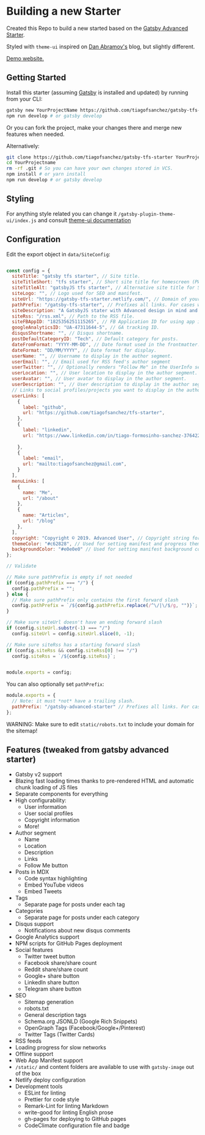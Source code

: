 # Building a new Starter

Created this Repo to build a new started based on the [Gatsby Advanced Starter](https://github.com/Vagr9K/gatsby-advanced-starter).

Styled with `theme-ui` inspired on [Dan Abramov's](https://overreacted.io/) blog, but slightly different. 

[Demo website.](https://vagr9k.github.io/gatsby-advanced-starter/)


## Getting Started

Install this starter (assuming [Gatsby](https://github.com/gatsbyjs/gatsby/) is installed and updated) by running from your CLI:

```sh
gatsby new YourProjectName https://github.com/tiagofsanchez/gatsby-tfs-starter
npm run develop # or gatsby develop
```

Or you can fork the project, make your changes there and merge new features when needed.

Alternatively:

```sh
git clone https://github.com/tiagofsanchez/gatsby-tfs-starter YourProjectName # Clone the project
cd YourProjectname
rm -rf .git # So you can have your own changes stored in VCS.
npm install # or yarn install
npm run develop # or gatsby develop
```

## Styling

For anything style related you can change it `/gatsby-plugin-theme-ui/index.js` and consult [theme-ui documentation](https://theme-ui.com/)


## Configuration

Edit the export object in `data/SiteConfig`:

```js

const config = {
  siteTitle: "gatsby tfs starter", // Site title.
  siteTitleShort: "tfs starter", // Short site title for homescreen (PWA). Preferably should be under 12 characters to prevent truncation.
  siteTitleAlt: "gatsbyJS tfs starter", // Alternative site title for SEO.
  siteLogo: "", // Logo used for SEO and manifest.
  siteUrl: "https://gatsby-tfs-starter.netlify.com/", // Domain of your website without pathPrefix.
  pathPrefix: "/gatsby-tfs-starter", // Prefixes all links. For cases when deployed to example.github.io/gatsby-advanced-starter/.
  siteDescription: "A GatsbyJS stater with Advanced design in mind and with theme-ui", // Website description used for RSS feeds/meta description tag.
  siteRss: "/rss.xml", // Path to the RSS file.
  siteFBAppID: "1825356251115265", // FB Application ID for using app insights
  googleAnalyticsID: "UA-47311644-5", // GA tracking ID.
  disqusShortname: "", // Disqus shortname.
  postDefaultCategoryID: "Tech", // Default category for posts.
  dateFromFormat: "YYYY-MM-DD", // Date format used in the frontmatter.
  dateFormat: "DD/MM/YYYY", // Date format for display.
  userName: "", // Username to display in the author segment.
  userEmail: "", // Email used for RSS feed's author segment
  userTwitter: "", // Optionally renders "Follow Me" in the UserInfo segment.
  userLocation: "", // User location to display in the author segment.
  userAvatar: "", // User avatar to display in the author segment.
  userDescription: "", // User description to display in the author segment.
  // Links to social profiles/projects you want to display in the author segment/navigation bar.
  userLinks: [
    {
      label: "github",
      url: "https://github.com/tiagofsanchez/tfs-starter",
    },
    {
      label: "linkedin",
      url: "https://www.linkedin.com/in/tiago-formosinho-sanchez-3764225/"
      
    },
    {
      label: "email",
      url: "mailto:tiagofsanchez@gmail.com",
    }
  ],
  menuLinks: [
    {
      name: "Me",
      url: "/about"
    }, 
    {
      name: "Articles",
      url: "/blog"
    },
  ],
  copyright: "Copyright © 2019. Advanced User", // Copyright string for the footer of the website and RSS feed.
  themeColor: "#c62828", // Used for setting manifest and progress theme colors.
  backgroundColor: "#e0e0e0" // Used for setting manifest background color.
};

// Validate

// Make sure pathPrefix is empty if not needed
if (config.pathPrefix === "/") {
  config.pathPrefix = "";
} else {
  // Make sure pathPrefix only contains the first forward slash
  config.pathPrefix = `/${config.pathPrefix.replace(/^\/|\/$/g, "")}`;
}

// Make sure siteUrl doesn't have an ending forward slash
if (config.siteUrl.substr(-1) === "/")
  config.siteUrl = config.siteUrl.slice(0, -1);

// Make sure siteRss has a starting forward slash
if (config.siteRss && config.siteRss[0] !== "/")
  config.siteRss = `/${config.siteRss}`;


module.exports = config;

```

You can also optionally set `pathPrefix`:

```js
module.exports = {
  // Note: it must *not* have a trailing slash.
  pathPrefix: "/gatsby-advanced-starter" // Prefixes all links. For cases when deployed to example.github.io/gatsby-advanced-starter/.
};
```

WARNING: Make sure to edit `static/robots.txt` to include your domain for the sitemap!

## Features (tweaked from gatsby advanced starter)

- Gatsby v2 support
- Blazing fast loading times thanks to pre-rendered HTML and automatic chunk loading of JS files
- Separate components for everything
- High configurability:
  - User information
  - User social profiles
  - Copyright information
  - More!
- Author segment
  - Name
  - Location
  - Description
  - Links
  - Follow Me button
- Posts in MDX
  - Code syntax highlighting
  - Embed YouTube videos
  - Embed Tweets
- Tags
  - Separate page for posts under each tag
- Categories
  - Separate page for posts under each category
- Disqus support
  - Notifications about new disqus comments
- Google Analytics support
- NPM scripts for GitHub Pages deployment
- Social features
  - Twitter tweet button
  - Facebook share/share count
  - Reddit share/share count
  - Google+ share button
  - LinkedIn share button
  - Telegram share button
- SEO
  - Sitemap generation
  - robots.txt
  - General description tags
  - Schema.org JSONLD (Google Rich Snippets)
  - OpenGraph Tags (Facebook/Google+/Pinterest)
  - Twitter Tags (Twitter Cards)
- RSS feeds
- Loading progress for slow networks
- Offline support
- Web App Manifest support
- `/static/` and content folders are available to use with `gatsby-image` out of the box
- Netlify deploy configuration
- Development tools
  - ESLint for linting
  - Prettier for code style
  - Remark-Lint for linting Markdown
  - write-good for linting English prose
  - gh-pages for deploying to GitHub pages
  - CodeClimate configuration file and badge
  

